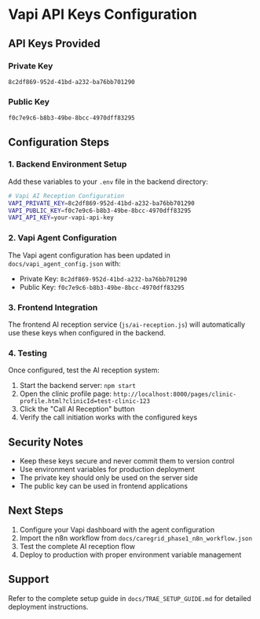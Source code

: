 # Vapi API Keys Configuration

## API Keys Provided

### Private Key
```
8c2df869-952d-41bd-a232-ba76bb701290
```

### Public Key
```
f0c7e9c6-b8b3-49be-8bcc-4970dff83295
```

## Configuration Steps

### 1. Backend Environment Setup

Add these variables to your `.env` file in the backend directory:

```bash
# Vapi AI Reception Configuration
VAPI_PRIVATE_KEY=8c2df869-952d-41bd-a232-ba76bb701290
VAPI_PUBLIC_KEY=f0c7e9c6-b8b3-49be-8bcc-4970dff83295
VAPI_API_KEY=your-vapi-api-key
```

### 2. Vapi Agent Configuration

The Vapi agent configuration has been updated in `docs/vapi_agent_config.json` with:
- Private Key: `8c2df869-952d-41bd-a232-ba76bb701290`
- Public Key: `f0c7e9c6-b8b3-49be-8bcc-4970dff83295`

### 3. Frontend Integration

The frontend AI reception service (`js/ai-reception.js`) will automatically use these keys when configured in the backend.

### 4. Testing

Once configured, test the AI reception system:

1. Start the backend server: `npm start`
2. Open the clinic profile page: `http://localhost:8000/pages/clinic-profile.html?clinicId=test-clinic-123`
3. Click the "Call AI Reception" button
4. Verify the call initiation works with the configured keys

## Security Notes

- Keep these keys secure and never commit them to version control
- Use environment variables for production deployment
- The private key should only be used on the server side
- The public key can be used in frontend applications

## Next Steps

1. Configure your Vapi dashboard with the agent configuration
2. Import the n8n workflow from `docs/caregrid_phase1_n8n_workflow.json`
3. Test the complete AI reception flow
4. Deploy to production with proper environment variable management

## Support

Refer to the complete setup guide in `docs/TRAE_SETUP_GUIDE.md` for detailed deployment instructions.